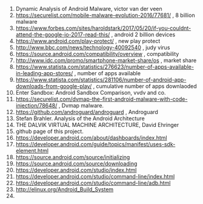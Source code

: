 1. Dynamic Analysis of Android Malware, victor van der veen
2. https://securelist.com/mobile-malware-evolution-2016/77681/ , 8
   billion malware
3. https://www.forbes.com/sites/haroldstark/2017/05/20/if-you-couldnt-attend-the-google-io-2017-read-this/
   , android 2 billion devices
4. https://www.android.com/play-protect/ , new play protect
5. http://www.bbc.com/news/technology-40092540 , judy virus
6. https://source.android.com/compatibility/overview , compatibility
7. http://www.idc.com/promo/smartphone-market-share/os , market share 
8. https://www.statista.com/statistics/276623/number-of-apps-available-in-leading-app-stores/
   , number of apps available
9. https://www.statista.com/statistics/281106/number-of-android-app-downloads-from-google-play/
   , cumulative number of apps downlaoded
10. Enter Sandbox: Android Sandbox Comparison, vvdv and co.
11. https://securelist.com/dvmap-the-first-android-malware-with-code-injection/78648/
    , Dvmap malware.
12. https://github.com/androguard/androguard , Androguard
13. Stefan Brahler. Analysis of the Android Architecture
14. THE DALVIK VIRTUAL MACHINE ARCHITECTURE, David Ehringer 
15. github page of this project.
16. https://developer.android.com/about/dashboards/index.html
17. https://developer.android.com/guide/topics/manifest/uses-sdk-element.html
18. https://source.android.com/source/initializing
19. https://source.android.com/source/downloading
20. https://developer.android.com/studio/index.html
21. https://developer.android.com/studio/command-line/index.html
22. https://developer.android.com/studio/command-line/adb.html
23. http://elinux.org/Android_Build_System
24. 
